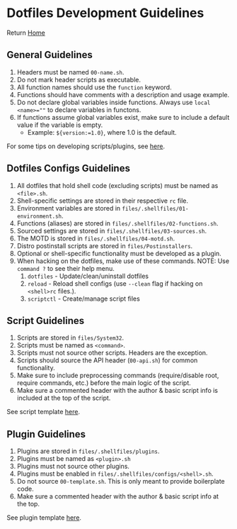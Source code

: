 <!--
##############################################
#   Author(s): RMCJ <rmichael1001@gmail.com>
#   Project: Dotfiles
#   Version: 1.0
#
#   Usage: n/a
#
#   Description: Developer Guidelines
#
##############################################
-->
# Dotfiles Development Guidelines

Return [Home](../README.md)

## General Guidelines

1. Headers must be named `00-name.sh`.
2. Do not mark header scripts as executable.
3. All function names should use the `function` keyword.
4. Functions should have comments with a description and usage example.
5. Do not declare global variables inside functions. Always use `local <name>=""` to declare variables in functons.
6. If functions assume global variables exist, make sure to include a default value if the variable is empty.
   - Example: `${version:=1.0}`, where 1.0 is the default.

For some tips on developing scripts/plugins, see [here](script-tricks.md).

## Dotfiles Configs Guidelines

1. All dotfiles that hold shell code (excluding scripts) must be named as `<file>.sh`.
2. Shell-specific settings are stored in their respective `rc` file.
3. Environment variables are stored in `files/.shellfiles/01-environment.sh`.
4. Functions (aliases) are stored in `files/.shellfiles/02-functions.sh`.
5. Sourced settings are stored in `files/.shellfiles/03-sources.sh`.
6. The MOTD is stored in `files/.shellfiles/04-motd.sh`.
7. Distro postinstall scripts are stored in `files/Postinstallers`.
8. Optional or shell-specific functionality must be developed as a plugin.
9. When hacking on the dotfiles, make use of these commands. NOTE: Use `command ?` to see their help menu.
   1. `dotfiles` - Update/clean/uninstall dotfiles
   2. `reload` - Reload shell configs (use `--clean` flag if hacking on `<shell>rc` files.).
   3. `scriptctl` - Create/manage script files

## Script Guidelines

1. Scripts are stored in `files/System32`.
2. Scripts must be named as `<command>`.
3. Scripts must not source other scripts. Headers are the exception.
4. Scripts should source the API header (`00-api.sh`) for common functionality.
5. Make sure to include preprocessing commands (require/disable root, require commands, etc.) before the main logic of the script.
6. Make sure a commented header with the author & basic script info is included at the top of the script.

See script template [here](../files/System32/00-template.sh).

## Plugin Guidelines

1. Plugins are stored in `files/.shellfiles/plugins`.
2. Plugins must be named as `<plugin>.sh`
3. Plugins must not source other plugins.
4. Plugins must be enabled in `files/.shellfiles/configs/<shell>.sh`.
5. Do not source `00-template.sh`. This is only meant to provide boilerplate code.
6. Make sure a commented header with the author & basic script info at the top.

See plugin template [here](../files/.shellfiles/plugins/00-template.sh).
